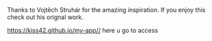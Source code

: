 Thanks to Vojtěch Struhár for the amazing inspiration. If you enjoy this check out his orignal work.

https://kiss42.github.io/my-app// here u go to access
